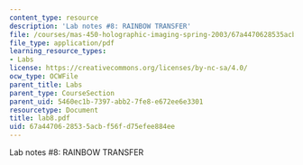 ```yaml
---
content_type: resource
description: 'Lab notes #8: RAINBOW TRANSFER'
file: /courses/mas-450-holographic-imaging-spring-2003/67a4470628535acbf56fd75efee884ee_lab8.pdf
file_type: application/pdf
learning_resource_types:
- Labs
license: https://creativecommons.org/licenses/by-nc-sa/4.0/
ocw_type: OCWFile
parent_title: Labs
parent_type: CourseSection
parent_uid: 5460ec1b-7397-abb2-7fe8-e672ee6e3301
resourcetype: Document
title: lab8.pdf
uid: 67a44706-2853-5acb-f56f-d75efee884ee
---
```

Lab notes #8: RAINBOW TRANSFER